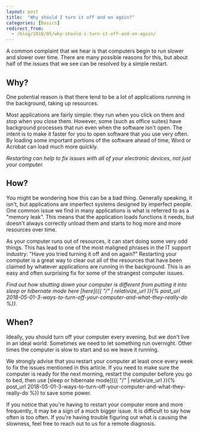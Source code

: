 ```yaml
---
layout: post
title:  "Why should I turn it off and on again?"
categories: [Basics]
redirect_from:
  - /blog/2018/05/why-should-i-turn-it-off-and-on-again/
---
```


A common complaint that we hear is that computers begin to run slower and slower over time. There are many possible reasons for this, but about half of the issues that we see can be resolved by a simple restart.

## Why?

One potential reason is that there tend to be a lot of applications running in the background, taking up resources.

Most applications are fairly simple: they run when you click on them and stop when you close them. However, some (such as office suites) have background processes that run even when the software isn't open. The intent is to make it faster for you to open software that you use very often. By loading some important portions of the software ahead of time, Word or Acrobat can load much more quickly.

*Restarting can help to fix issues with all of your electronic devices, not just your computer.*

## How?

You might be wondering how this can be a bad thing. Generally speaking, it isn't, but applications are imperfect systems designed by imperfect people. One common issue we find in many applications is what is referred to as a "memory leak". This means that the application loads functions it needs, but doesn't always correctly unload them and starts to hog more and more resources over time.

As your computer runs out of resources, it can start doing some very odd things. This has lead to one of the most maligned phrases in the IT support industry: "Have you tried turning it off and on again?" Restarting your computer is a great way to clear out all of the resources that have been claimed by whatever applications are running in the background. This is an easy and often surprising fix for some of the strangest computer issues.

*Find out how shutting down your computer is different from putting it into sleep or hibernate mode here [here]({{ "/" | relativize_url }}{% post_url 2018-05-01-3-ways-to-turn-off-your-computer-and-what-they-really-do %}).*

## When?

Ideally, you should turn off your computer every evening, but we don't live in an ideal world. Sometimes we need to let something run overnight. Other times the computer is slow to start and so we leave it running.

We strongly advise that you restart your computer at least once every week to fix the issues mentioned in this article. If you need to make sure the computer is ready for the next morning, restart the computer before you go to bed, then use [sleep or hibernate mode]({{ "/" | relativize_url }}{% post_url 2018-05-01-3-ways-to-turn-off-your-computer-and-what-they-really-do %}) to save some power.

If you notice that you're having to restart your computer more  and more frequently, it may be a sign of a much bigger issue. It is difficult to say how often is too often. If you're having trouble figuring out what is causing the slowness, feel free to reach out to us for a remote diagnosis.